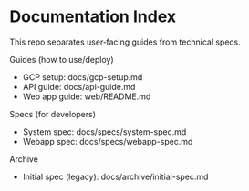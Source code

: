 # Documentation Index

This repo separates user‑facing guides from technical specs.

Guides (how to use/deploy)
- GCP setup: docs/gcp-setup.md
- API guide: docs/api-guide.md
- Web app guide: web/README.md

Specs (for developers)
- System spec: docs/specs/system-spec.md
- Webapp spec: docs/specs/webapp-spec.md

Archive
- Initial spec (legacy): docs/archive/initial-spec.md
